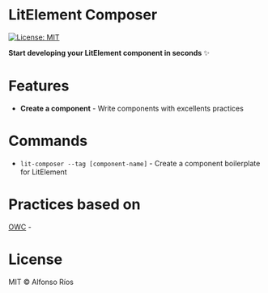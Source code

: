 # LitElement Composer

[![License: MIT](https://img.shields.io/badge/License-MIT-blue.svg)](https://opensource.org/licenses/MIT)

**Start developing your LitElement component in seconds** ✨

# Features

* **Create a component** - Write components with excellents practices

# Commands
- `lit-composer --tag [component-name]` - Create a component boilerplate for LitElement

# Practices based on

[OWC](https://github.com/open-wc/open-wc) - 

# License

MIT © Alfonso Ríos
